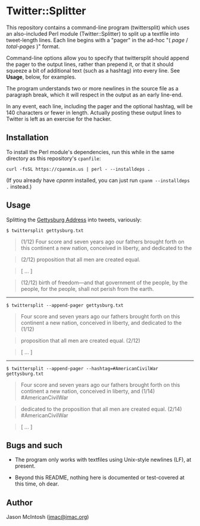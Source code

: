 # Twitter::Splitter

This repository contains a command-line program (twittersplit) which uses an also-included Perl module (Twitter::Splitter) to split up a textfile into tweet-length lines. Each line begins with a "pager" in the ad-hoc "( _page_ / _total-pages_ )" format.

Command-line options allow you to specify that twittersplit should append the pager to the output lines, rather than prepend it, or that it should squeeze a bit of additional text (such as a hashtag) into every line. See __Usage__, below, for examples.

The program understands two or more newlines in the source file as a paragraph break, which it will respect in the output as an early line-end.

In any event, each line, including the pager and the optional hashtag, will be 140 characters or fewer in length. Actually posting these output lines to Twitter is left as an exercise for the hacker.

## Installation

To install the Perl module's dependencies, run this while in the same directory as this repository's `cpanfile`:

    curl -fsSL https://cpanmin.us | perl - --installdeps .
    
(If you already have _cpanm_ installed, you can just run `cpanm --installdeps .` instead.)

## Usage

Splitting the [Gettysburg Address](https://en.wikipedia.org/wiki/Gettysburg_Address) into tweets, variously:

    $ twittersplit gettysburg.txt

>(1/12) Four score and seven years ago our fathers brought forth on this continent a new nation, conceived in liberty, and dedicated to the

>(2/12) proposition that all men are created equal.

> [ ... ]

>(12/12) birth of freedom—and that government of the people, by the people, for the people, shall not perish from the earth.

----

    $ twittersplit --append-pager gettysburg.txt 

>Four score and seven years ago our fathers brought forth on this continent a new nation, conceived in liberty, and dedicated to the (1/12)

>proposition that all men are created equal. (2/12)

> [ ... ]

----

    $ twittersplit --append-pager --hashtag=#AmericanCivilWar gettysburg.txt

>Four score and seven years ago our fathers brought forth on this continent a new nation, conceived in liberty, and (1/14) #AmericanCivilWar

>dedicated to the proposition that all men are created equal. (2/14) #AmericanCivilWar

> [ ... ] 

## Bugs and such

* The program only works with textfiles using Unix-style newlines (LF), at present.

* Beyond this README, nothing here is documented or test-covered at this time, oh dear.

## Author

Jason McIntosh (jmac@jmac.org)
